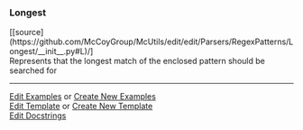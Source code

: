 ### <a id="McUtils.Parsers.RegexPatterns.Longest">Longest</a> 
<div class="docs-source-link" markdown="1">
[[source](https://github.com/McCoyGroup/McUtils/edit/edit/Parsers/RegexPatterns/Longest/__init__.py#L)/]
</div>
Represents that the longest match of the enclosed pattern should be searched for



___

[Edit Examples](https://github.com/McCoyGroup/McUtils/edit/edit/ci/examples/McUtils/Parsers/RegexPatterns/Longest.md) or 
[Create New Examples](https://github.com/McCoyGroup/McUtils/new/edit/?filename=ci/examples/McUtils/Parsers/RegexPatterns/Longest.md) <br/>
[Edit Template](https://github.com/McCoyGroup/McUtils/edit/edit/ci/docs/McUtils/Parsers/RegexPatterns/Longest.md) or 
[Create New Template](https://github.com/McCoyGroup/McUtils/new/edit/?filename=ci/docs/templates/McUtils/Parsers/RegexPatterns/Longest.md) <br/>
[Edit Docstrings](https://github.com/McCoyGroup/McUtils/edit/edit/Parsers/RegexPatterns/Longest/__init__.py#L?message=Update%20Docs)


